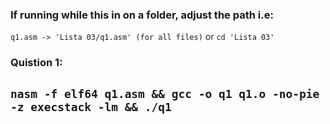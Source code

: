 ### If running while this in on a folder, adjust the path i.e:
```q1.asm -> 'Lista 03/q1.asm' (for all files)``` or ```cd 'Lista 03'```

### Quistion 1:
```nasm -f elf64 q1.asm && gcc -o q1 q1.o -no-pie -z execstack -lm && ./q1```
---